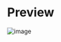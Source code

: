 # Preview
![image](https://github.com/user-attachments/assets/b255b37c-5f13-46c4-9fe9-3a638c7ceacf)
